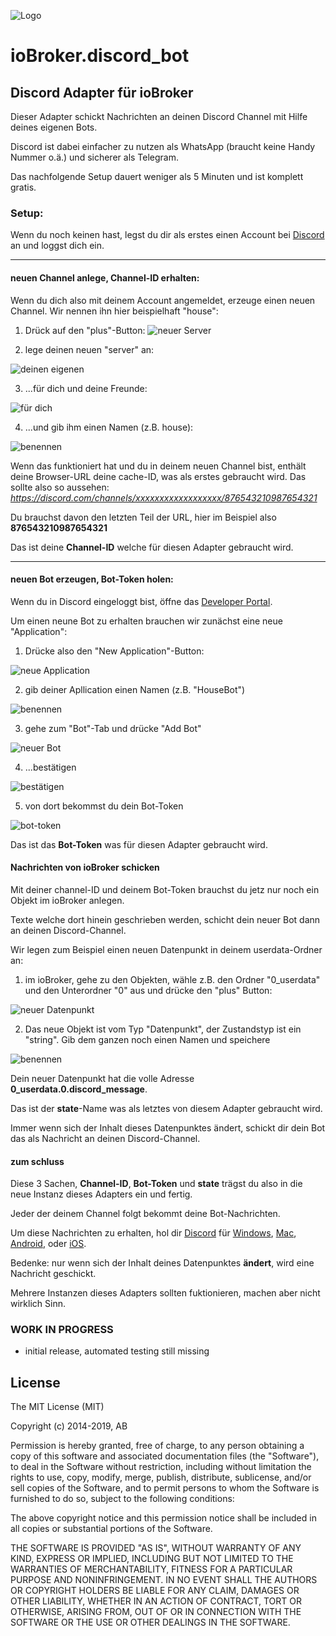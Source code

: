 ![Logo](admin/discord_bot.png)
# ioBroker.discord_bot

<!--
[![NPM version](https://img.shields.io/npm/v/iobroker.template.svg)](https://www.npmjs.com/package/iobroker.template)
[![Downloads](https://img.shields.io/npm/dm/iobroker.template.svg)](https://www.npmjs.com/package/iobroker.template)
![Number of Installations (latest)](https://iobroker.live/badges/template-installed.svg)
![Number of Installations (stable)](https://iobroker.live/badges/template-stable.svg)
[![Dependency Status](https://img.shields.io/david/Author/iobroker.template.svg)](https://david-dm.org/Author/iobroker.template)

[![NPM](https://nodei.co/npm/iobroker.template.png?downloads=true)](https://nodei.co/npm/iobroker.template/)

**Tests:** ![Test and Release](https://github.com/Author/ioBroker.template/workflows/Test%20and%20Release/badge.svg)
-->

## Discord Adapter für ioBroker

Dieser Adapter schickt Nachrichten an deinen Discord Channel mit Hilfe deines eigenen Bots.

Discord ist dabei einfacher zu nutzen als WhatsApp (braucht keine Handy Nummer o.ä.) und sicherer als Telegram.

Das nachfolgende Setup dauert weniger als 5 Minuten und ist komplett gratis.

### Setup:

Wenn du noch keinen hast, legst du dir als erstes einen Account bei [Discord](https://discord.com) an und loggst dich ein.

---

#### neuen Channel anlege, Channel-ID erhalten:

Wenn du dich also mit deinem Account angemeldet, erzeuge einen neuen Channel. Wir nennen ihn hier beispielhaft "house":
1. Drück auf den "plus"-Button:
![neuer Server](admin/img/01_new_channel.png)


2. lege deinen neuen "server" an:

![deinen eigenen](admin/img/02_new_channel.png)


3. ...für dich und deine Freunde:

![für dich](admin/img/03_new_channel.png)


4. ...und gib ihm einen Namen (z.B. house):

![benennen](admin/img/04_new_channel.png)

Wenn das funktioniert hat und du in deinem neuen Channel bist, enthält deine Browser-URL deine cache-ID, was als erstes gebraucht wird.
Das sollte also so aussehen: _https://discord.com/channels/xxxxxxxxxxxxxxxxxx/876543210987654321_

Du brauchst davon den letzten Teil der URL, hier im Beispiel also __876543210987654321__

Das ist deine __Channel-ID__ welche für diesen Adapter gebraucht wird.

---

#### neuen Bot erzeugen, Bot-Token holen:

Wenn du in Discord eingeloggt bist, öffne das [Developer Portal](https://discord.com/developers/applications).

Um einen neune Bot zu erhalten brauchen wir zunächst eine neue "Application":
1. Drücke also den "New Application"-Button:

![neue Application](admin/img/05_new_application.png)

2. gib deiner Apllication einen Namen (z.B. "HouseBot")

![benennen](admin/img/06_new_application.png)

3. gehe zum "Bot"-Tab und drücke "Add Bot"

![neuer Bot](admin/img/07_new_application.png)

4. ...bestätigen

![bestätigen](admin/img/08_new_application.png)

5. von dort bekommst du dein Bot-Token

![bot-token](admin/img/09_new_application.png)

Das ist das __Bot-Token__ was für diesen Adapter gebraucht wird.

#### Nachrichten von ioBroker schicken

Mit deiner channel-ID und deinem Bot-Token brauchst du jetz nur noch ein Objekt im ioBroker anlegen.

Texte welche dort hinein geschrieben werden, schicht dein neuer Bot dann an deinen Discord-Channel.

Wir legen zum Beispiel einen neuen Datenpunkt in deinem userdata-Ordner an:

1. im ioBroker, gehe zu den Objekten, wähle z.B. den Ordner "0_userdata" und den Unterordner "0" aus und drücke den "plus" Button:

![neuer Datenpunkt](admin/img/10_new_state.png)

2. Das neue Objekt ist vom Typ "Datenpunkt", der Zustandstyp ist ein "string". Gib dem ganzen noch einen Namen und speichere

![benennen](admin/img/11_new_state.png)

Dein neuer Datenpunkt hat die volle Adresse __0_userdata.0.discord_message__.

Das ist der __state__-Name was als letztes von diesem Adapter gebraucht wird.

Immer wenn sich der Inhalt dieses Datenpunktes ändert, schickt dir dein Bot das als Nachricht an deinen Discord-Channel.

#### zum schluss

Diese 3 Sachen, __Channel-ID__, __Bot-Token__ und __state__ trägst du also in die neue Instanz dieses Adapters ein und fertig.

Jeder der deinem Channel folgt bekommt deine Bot-Nachrichten.

Um diese Nachrichten zu erhalten, hol dir [Discord](https://discord.com/download) für [Windows](https://discord.com/api/downloads/distributions/app/installers/latest?channel=stable&platform=win&arch=x86),
[Mac](https://discord.com/api/download?platform=osx),
[Android](https://discordapp.page.link/?link=https%3A%2F%2Fplay.google.com%2Fstore%2Fapps%2Fdetails%3Fid%3Dcom.discord%26attemptId%3De4dc7dbf-5555-4257-b8ac-71fd09945649&utm_source=download&apn=com.discord&isi=985746746&ibi=com.hammerandchisel.discord&sd=Your%20place%20to%20talk%20with%20communities%20and%20friends.&efr=1),
oder [iOS](https://discordapp.page.link/?link=https%3A%2F%2Fplay.google.com%2Fstore%2Fapps%2Fdetails%3Fid%3Dcom.discord%26attemptId%3De4dc7dbf-5555-4257-b8ac-71fd09945649&utm_source=download&apn=com.discord&isi=985746746&ibi=com.hammerandchisel.discord&sd=Your%20place%20to%20talk%20with%20communities%20and%20friends.&efr=1).

Bedenke: nur wenn sich der Inhalt deines Datenpunktes __ändert__, wird eine Nachricht geschickt.

Mehrere Instanzen dieses Adapters sollten fuktionieren, machen aber nicht wirklich Sinn.

### **WORK IN PROGRESS**
* initial release, automated testing still missing

## License
The MIT License (MIT)

Copyright (c) 2014-2019, AB

Permission is hereby granted, free of charge, to any person obtaining a copy of this software and associated documentation files (the "Software"), to deal in the Software without restriction, including without limitation the rights to use, copy, modify, merge, publish, distribute, sublicense, and/or sell copies of the Software, and to permit persons to whom the Software is furnished to do so, subject to the following conditions:

The above copyright notice and this permission notice shall be included in all copies or substantial portions of the Software.

THE SOFTWARE IS PROVIDED "AS IS", WITHOUT WARRANTY OF ANY KIND, EXPRESS OR IMPLIED, INCLUDING BUT NOT LIMITED TO THE WARRANTIES OF MERCHANTABILITY, FITNESS FOR A PARTICULAR PURPOSE AND NONINFRINGEMENT. IN NO EVENT SHALL THE AUTHORS OR COPYRIGHT HOLDERS BE LIABLE FOR ANY CLAIM, DAMAGES OR OTHER LIABILITY, WHETHER IN AN ACTION OF CONTRACT, TORT OR OTHERWISE, ARISING FROM, OUT OF OR IN CONNECTION WITH THE SOFTWARE OR THE USE OR OTHER DEALINGS IN THE SOFTWARE.
